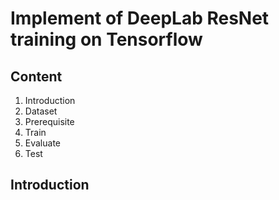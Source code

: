 # Implement of DeepLab ResNet training on Tensorflow

## Content
1. Introduction
2. Dataset
3. Prerequisite
4. Train
5. Evaluate
6. Test

## Introduction
